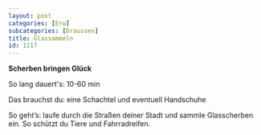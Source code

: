 ```yaml
---
layout: post
categories: [Erw]
subcategories: [Draussen]
title: Glassammeln
id: 1117
---
```

**Scherben bringen Glück**

So lang dauert's: 10-60 min

Das brauchst du: eine Schachtel und eventuell Handschuhe

So geht’s: laufe durch die Straßen deiner Stadt und sammle Glasscherben ein. So schützt du Tiere und Fahrradreifen.
